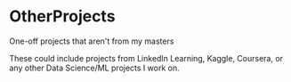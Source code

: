 # OtherProjects
One-off projects that aren't from my masters

These could include projects from LinkedIn Learning, Kaggle, Coursera, or any other Data Science/ML projects I work on.
